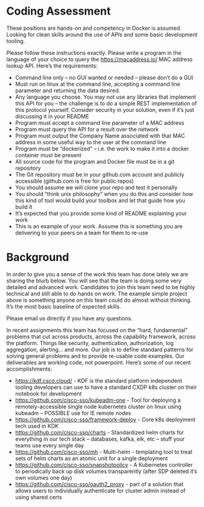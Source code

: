 # Coding Assessment


These positions are hands-on and competency in Docker is assumed. Looking for clean skills around the use of APIs and some basic development tooling.

Please follow these instructions exactly. Please write a program in the language of your choice to query the https://macaddress.io/ MAC address lookup API. Here’s the requirements:

* Command line only – no GUI wanted or needed – please don’t do a GUI
* Must run on linux at the command line, accepting a command line parameter and returning the data desired.
* Any language you choose. You may not use any libraries that implement this API for you – the challenge is to do a simple REST implementation of this protocol yourself. Consider security in your solution, even if it’s just discussing it in your README
* Program must accept a command line parameter of a MAC address
* Program must query the API for a result over the network
* Program must output the Company Name associated with that MAC address in some useful way to the user at the command line
* Program must be “dockerized” – i.e. the work to make it into a docker container must be present
* All source code for the program and Docker file must be in a git repository
* The Git repository must be in your github.com account and publicly accessible (github.com is free for public repos)
* You should assume we will clone your repo and test it personally
* You should “think unix philosophy” when you do this and consider how this kind of tool would build your toolbox and let that guide how you build it
* It’s expected that you provide some kind of README explaining your work
* This is an example of your work. Assume this is something you are delivering to your peers on a team for them to re-use





# Background 

In order to give you a sense of the work this team has done lately we are sharing the blurb below. You will see that the team is doing some very detailed and advanced work. Candidates to join this team need to be highly technical and still able to do hands on work. The example simple project above is something anyone on this team could do almost without thinking. It’s the most basic baseline of expected skills.

Please email us directly if you have any questions.

In recent assignments this team has focused on the “hard, fundamental” problems that cut across products, across the capability framework, across the platform. Things like security, authentication, authorization, log aggregation, alerting… and more. Our job is to define standard patterns for solving general problems and to provide re-usable code examples. Our deliverables are working code, not powerpoint. Here’s some of our recent accomplishments:

* https://kdf.csco.cloud/ - KDF is the standard platform independent tooling developers can use to have a standard CXDP k8s cluster on their notebook for development
* https://github.com/cisco-sso/kubeadm-one - Tool for deploying a remotely-accessible single node kubernetes cluster on linux using kubeadm – POSSIBLE use for IE remote nodes
* https://github.com/cisco-sso/framework-deploy - Core k8s deployment tech used in KDK
* https://github.com/cisco-sso/charts - Standardized helm charts for everything in our tech stack – databases, kafka, elk, etc – stuff your teams use every single day
* https://github.com/cisco-sso/mh - Multi-helm - templating tool to treat sets of helm charts as an atomic unit for a single deployment
* https://github.com/cisco-sso/snapshotpolicy - A Kubernetes controller to periodically back up disk volumes transparently (after SDP deleted it’s own volumes one day)
* https://github.com/cisco-sso/oauth2_proxy - part of a solution that allows users to individually authenticate for cluster admin instead of using shared certs
